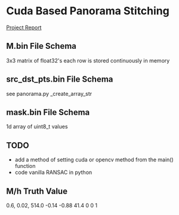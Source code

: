# Cuda Based Panorama Stitching
[Project Report](https://drive.google.com/file/d/1w1ts_5cEMGTfXT4MF2woEho3SrcqFTsl/view?usp=drive_link)

## M.bin File Schema
3x3 matrix of float32's
each row is stored continuously in memory

## src_dst_pts.bin File Schema
see panorama.py _create_array_str

## mask.bin File Schema
1d array of uint8_t values

## TODO
- add a method of setting cuda or opencv method from the main() function
- code vanilla RANSAC in python

## M/h Truth Value
0.6, 0.02, 514.0
-0.14 -0.88 41.4
0 0 1
